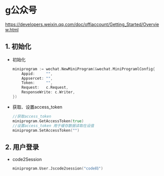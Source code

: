 # g公众号

 https://developers.weixin.qq.com/doc/offiaccount/Getting_Started/Overview.html

## 1. 初始化

- 初始化

  ```go
  miniprogram := wechat.NewMiniProgram(&wechat.MiniProgramlConfig{
      Appid:     "",
      Appsercet: "",
      Token:     "",
      Request:   c.Request,
      ResponseWrite: c.Writer,
  })
  ```

- 获取、设置access_token

  ```go
  //获取access_token
  miniprogram.GetAccessToken(true)
  //设置access_token 用于缓存数据读取在设值
  miniprogram.SetAccessToken("")
  ```

## 2. 用户登录

- code2Session

  ```go
  miniprogram.User.Jscode2session("code码")
  ```
